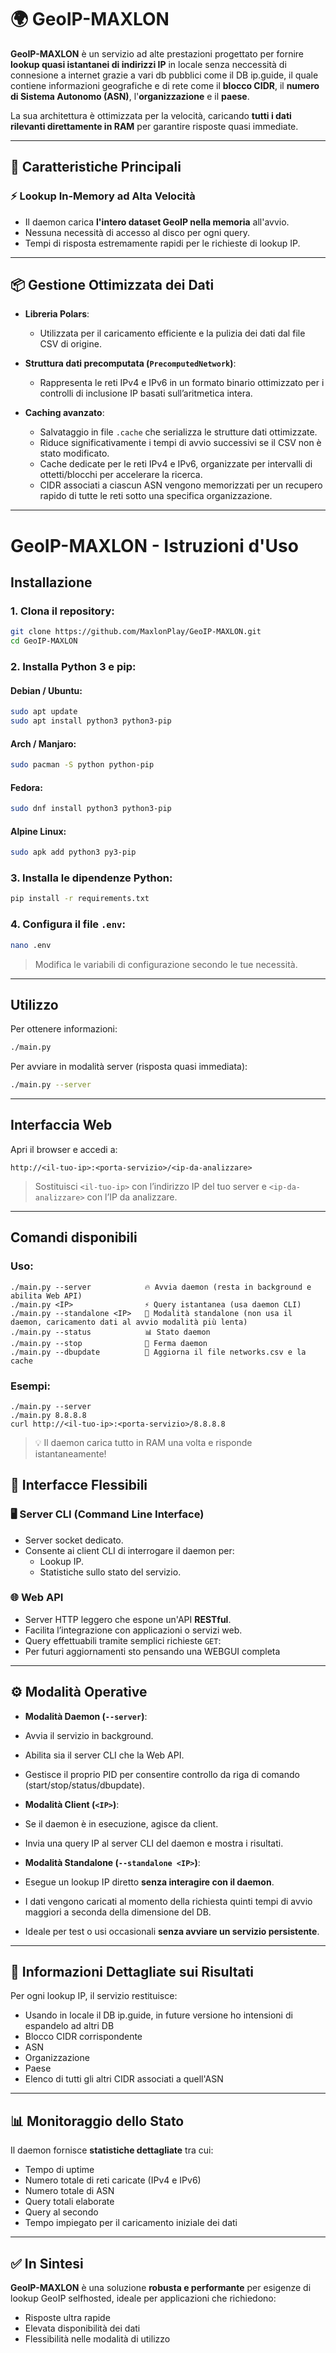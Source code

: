 # 🌍 GeoIP-MAXLON

**GeoIP-MAXLON** è un servizio ad alte prestazioni progettato per fornire **lookup quasi istantanei di indirizzi IP** in locale senza neccessità di connesione a internet grazie a  vari db pubblici come il DB ip.guide, il quale contiene informazioni geografiche e di rete come il **blocco CIDR**, il **numero di Sistema Autonomo (ASN)**, l'**organizzazione** e il **paese**.

La sua architettura è ottimizzata per la velocità, caricando **tutti i dati rilevanti direttamente in RAM** per garantire risposte quasi immediate.

---

## 🚀 Caratteristiche Principali

### ⚡ Lookup In-Memory ad Alta Velocità
- Il daemon carica **l'intero dataset GeoIP nella memoria** all'avvio.
- Nessuna necessità di accesso al disco per ogni query.
- Tempi di risposta estremamente rapidi per le richieste di lookup IP.

---

## 📦 Gestione Ottimizzata dei Dati

- **Libreria Polars**:
  - Utilizzata per il caricamento efficiente e la pulizia dei dati dal file CSV di origine.

- **Struttura dati precomputata (`PrecomputedNetwork`)**:
  - Rappresenta le reti IPv4 e IPv6 in un formato binario ottimizzato per i controlli di inclusione IP basati sull’aritmetica intera.

- **Caching avanzato**:
  - Salvataggio in file `.cache` che serializza le strutture dati ottimizzate.
  - Riduce significativamente i tempi di avvio successivi se il CSV non è stato modificato.
  - Cache dedicate per le reti IPv4 e IPv6, organizzate per intervalli di ottetti/blocchi per accelerare la ricerca.
  - CIDR associati a ciascun ASN vengono memorizzati per un recupero rapido di tutte le reti sotto una specifica organizzazione.

---

# GeoIP-MAXLON - Istruzioni d'Uso

## Installazione

### 1. Clona il repository:
```bash
git clone https://github.com/MaxlonPlay/GeoIP-MAXLON.git
cd GeoIP-MAXLON
```

### 2. Installa Python 3 e pip:

#### Debian / Ubuntu:
```bash
sudo apt update
sudo apt install python3 python3-pip
```

#### Arch / Manjaro:
```bash
sudo pacman -S python python-pip
```

#### Fedora:
```bash
sudo dnf install python3 python3-pip
```

#### Alpine Linux:
```bash
sudo apk add python3 py3-pip
```

### 3. Installa le dipendenze Python:
```bash
pip install -r requirements.txt
```

### 4. Configura il file `.env`:
```bash
nano .env
```
> Modifica le variabili di configurazione secondo le tue necessità.

---

## Utilizzo

Per ottenere informazioni:
```bash
./main.py
```

Per avviare in modalità server (risposta quasi immediata):
```bash
./main.py --server
```

---

## Interfaccia Web

Apri il browser e accedi a:
```
http://<il-tuo-ip>:<porta-servizio>/<ip-da-analizzare>
```
> Sostituisci `<il-tuo-ip>` con l’indirizzo IP del tuo server e `<ip-da-analizzare>` con l’IP da analizzare.

---

## Comandi disponibili

### Uso:
```
./main.py --server            🔥 Avvia daemon (resta in background e abilita Web API)
./main.py <IP>                ⚡ Query istantanea (usa daemon CLI)
./main.py --standalone <IP>   🔧 Modalità standalone (non usa il daemon, caricamento dati al avvio modalità più lenta)
./main.py --status            📊 Stato daemon
./main.py --stop              🛑 Ferma daemon
./main.py --dbupdate          🔄 Aggiorna il file networks.csv e la cache
```

### Esempi:
```
./main.py --server
./main.py 8.8.8.8
curl http://<il-tuo-ip>:<porta-servizio>/8.8.8.8
```

> 💡 Il daemon carica tutto in RAM una volta e risponde istantaneamente!



## 🔌 Interfacce Flessibili

### 🖥️ Server CLI (Command Line Interface)
- Server socket dedicato.
- Consente ai client CLI di interrogare il daemon per:
  - Lookup IP.
  - Statistiche sullo stato del servizio.

### 🌐 Web API
- Server HTTP leggero che espone un'API **RESTful**.
- Facilita l’integrazione con applicazioni o servizi web.
- Query effettuabili tramite semplici richieste `GET`:
- Per futuri aggiornamenti sto pensando una WEBGUI completa


---

## ⚙️ Modalità Operative

- **Modalità Daemon (`--server`)**:
- Avvia il servizio in background.
- Abilita sia il server CLI che la Web API.
- Gestisce il proprio PID per consentire controllo da riga di comando (start/stop/status/dbupdate).

- **Modalità Client (`<IP>`)**:
- Se il daemon è in esecuzione, agisce da client.
- Invia una query IP al server CLI del daemon e mostra i risultati.

- **Modalità Standalone (`--standalone <IP>`)**:
- Esegue un lookup IP diretto **senza interagire con il daemon**.
- I dati vengono caricati al momento della richiesta quinti tempi di avvio maggiori a seconda della dimensione del DB.
- Ideale per test o usi occasionali **senza avviare un servizio persistente**.

---

## 🧾 Informazioni Dettagliate sui Risultati

Per ogni lookup IP, il servizio restituisce:

- Usando in locale il DB ip.guide, in future versione ho intensioni di espandelo ad altri DB
- Blocco CIDR corrispondente
- ASN
- Organizzazione
- Paese
- Elenco di tutti gli altri CIDR associati a quell'ASN

---

## 📊 Monitoraggio dello Stato

Il daemon fornisce **statistiche dettagliate** tra cui:

- Tempo di uptime
- Numero totale di reti caricate (IPv4 e IPv6)
- Numero totale di ASN
- Query totali elaborate
- Query al secondo
- Tempo impiegato per il caricamento iniziale dei dati

---

## ✅ In Sintesi

**GeoIP-MAXLON** è una soluzione **robusta e performante** per esigenze di lookup GeoIP selfhosted, ideale per applicazioni che richiedono:

- Risposte ultra rapide
- Elevata disponibilità dei dati
- Flessibilità nelle modalità di utilizzo
